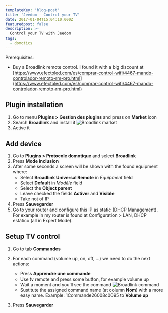 ```yaml
---
templateKey: 'blog-post'
title: 'Jeedom - Control your TV'
date: 2017-01-04T15:04:10.000Z
featuredpost: false
description: >-
  Control your TV with Jeedom
tags:
  - domotics
---
```



Prerequisites:

- Buy a Broadlink remote control. I found it with a big discount at [https://www.efectoled.com/es/comprar-control-wifi/4467-mando-controlador-remoto-rm-pro.html](https://www.efectoled.com/es/comprar-control-wifi/4467-mando-controlador-remoto-rm-pro.html)

## Plugin installation

1. Go to menu **Plugins > Gestion des plugins** and press on **Market** icon
1. Search **Broadlink** and install it
	![Broadlink market](img/jeedom-broadlink-1.png)
1. Active it

## Add device

1. Go to **Plugins > Protocole domotique** and select **Broadlink**
1. Press **Mode inclusion**
1. After some seconds a screen will be shown with the found equipment where:
	- Select **Broadlink Universal Remote** in *Equipment* field
	- Select **Default** in *Modèle* field
	- Select the **Object parent**
	- Leave checked the fields **Activer** and **Visible**
	- Take not of IP 
1. Press **Sauvegarder**
1. Go to your router and configure this IP as static (DHCP Management). For example in my router is found at Configuration > LAN, DHCP estático (all in Expert Mode).


## Setup TV control
1. Go to tab **Commandes**
1. For each command (volume up, on, off, ...) we need to do the next actions:
	- Press **Apprendre une commande**
	- Use tv remote and press some button, for example volume up
	- Wait a moment and you'll see the command 
	![Broadlink command](img/jeedom-broadlink-2.png)
	- Sustitute the assigned command name (at column **Nom**) with a more easy name. Example: 1Commande26008c0095 to **Volume up**

1. Press **Sauvegarder**
